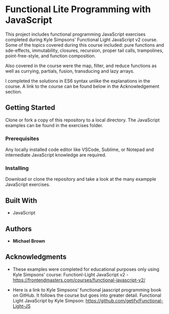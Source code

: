 # Functional Lite Programming with JavaScript 

This project includes functional programming JavaScript exercises completed during Kyle Simpsons' 
Functional Light JavaScript v2 course. Some of the topics covered during this course included: pure functions
and sde-effects, immutability, closures, recursion, proper tail calls, trampolines, point-free-style, and
function composition. 

Also covered in the course were the map, filter, and reduce functions as well as currying, partials, fusion, 
transducing and lazy arrays.

I completed the solutions in ES6 syntax unlike the explanations in the course. A link to the course can be 
found below in the Acknowledgement section.

## Getting Started

Clone or fork a copy of this repository to a local directory. The JavaScript examples can be found in the exercises folder.

### Prerequisites

Any locally installed code editor like VSCode, Sublime, or Notepad and internediate JavaScript knowledge are
required.

### Installing

Download or clone the repository and take a look at the many exampple JavaScript exercises.

## Built With

* JavaScript

## Authors

* **Michael Brown** 

## Acknowledgments

* These examples were completed for educational purposes only using Kyle Simpsons' course:
  Functionl-Light JavaScript v2 - https://frontendmasters.com/courses/functional-javascript-v2/

* Here is a link to Kyle Simpsons' functional jaascript programming book on GitHub. It follows the course but goes into greater detail.
  Functional Light JavaScript by Kyle Simpson: https://github.com/getify/Functional-Light-JS
